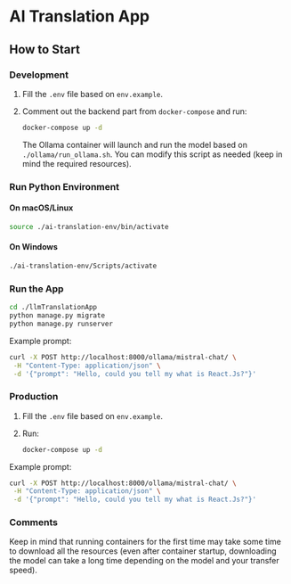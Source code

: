 # AI Translation App

## How to Start

### Development

1. Fill the `.env` file based on `env.example`.

2. Comment out the backend part from `docker-compose` and run:

   ```sh
   docker-compose up -d
   ```

   The Ollama container will launch and run the model based on `./ollama/run_ollama.sh`. You can modify this script as needed (keep in mind the required resources).

### Run Python Environment

#### On macOS/Linux

```sh
source ./ai-translation-env/bin/activate
```

#### On Windows

```sh
./ai-translation-env/Scripts/activate
```

### Run the App

```sh
cd ./llmTranslationApp
python manage.py migrate
python manage.py runserver
```

Example prompt:

```sh
curl -X POST http://localhost:8000/ollama/mistral-chat/ \
 -H "Content-Type: application/json" \
 -d '{"prompt": "Hello, could you tell my what is React.Js?"}'
```

### Production

1. Fill the `.env` file based on `env.example`.

2. Run:
   ```sh
   docker-compose up -d
   ```

Example prompt:

```sh
curl -X POST http://localhost:8000/ollama/mistral-chat/ \
 -H "Content-Type: application/json" \
 -d '{"prompt": "Hello, could you tell my what is React.Js?"}'
```

### Comments

Keep in mind that running containers for the first time may take some time to download all the resources (even after container startup, downloading the model can take a long time depending on the model and your transfer speed).
